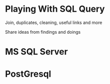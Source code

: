 # Playing With SQL Query
Join, duplicates, cleaning, useful links and more

Share ideas from findings and doings 

# MS SQL Server

# PostGresql


